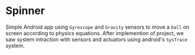 # Spinner

Simple Android app using `Gyroscope` and `Gravity` sensors to move a `ball` on screen according to physics equations.
After implemention of project, we saw system intraction with sensors and actuators using android's `SysTrace` system. 
